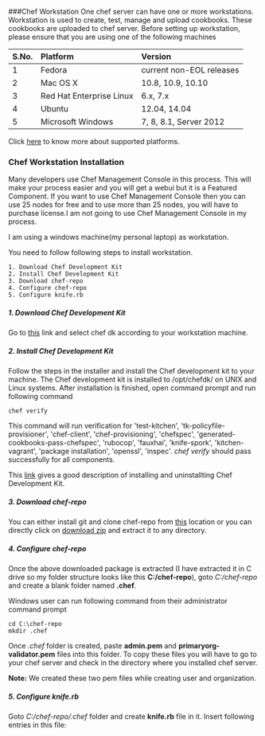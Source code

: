 ###Chef Workstation
One chef server can have one or more workstations. Workstation is used to create, test, manage and upload cookbooks. These cookbooks are uploaded to chef server. Before setting up workstation, please ensure that you are using one of the following machines

|S.No.|Platform|Version|
|:---|:----|:----|
|1|Fedora|current non-EOL releases|
|2|Mac OS X|10.8, 10.9, 10.10|
|3|Red Hat Enterprise Linux|6.x, 7.x|
|4|Ubuntu|12.04, 14.04|
|5|Microsoft Windows|7, 8, 8.1, Server 2012|

Click [here](https://docs.chef.io/supported_platforms.html) to know more about supported platforms.

### Chef Workstation Installation
Many developers use Chef Management Console in this process. This will make your process easier and you will get a webui but it is a Featured Component. If you want to use Chef Management Console then you can use 25 nodes for free and to use more than 25 nodes, you will have to purchase license.I am not going to use Chef Management Console in my process.

I am using a windows machine(my personal laptop) as workstation.

You need to follow following steps to install workstation.

    1. Download Chef Development Kit
    2. Install Chef Development Kit
    3. Download chef-repo
    4. Configure chef-repo
    5. Configure knife.rb
    
##### 1. Download Chef Development Kit
Go to [this](https://downloads.chef.io/chef-dk/) link and select chef dk according to your workstation machine. 


##### 2. Install Chef Development Kit
Follow the steps in the installer and install the Chef development kit to your machine. The Chef development kit is installed to /opt/chefdk/ on UNIX and Linux systems. 
After installation is finished, open command prompt and run following command

    chef verify
    
This command will run verification for 'test-kitchen', 'tk-policyfile-provisioner', 'chef-client', 'chef-provisioning', 'chefspec', 'generated-cookbooks-pass-chefspec', 'rubocop', 'fauxhai', 'knife-spork', 'kitchen-vagrant', 'package installation', 'openssl', 'inspec'. *chef verify* should pass successfully for all components.

This [link](https://docs.chef.io/install_dk.html#uninstall-the-chef-dk-title) gives a good description of installing and uninstallting Chef Development Kit.


##### 3. Download chef-repo

You can either install git and clone chef-repo from [this](https://github.com/chef/chef-repo) location or you can directly click on [download zip](https://github.com/chef/chef-repo/archive/master.zip) and extract it to any directory.

##### 4. Configure chef-repo
Once the above downloaded package is extracted (I have extracted it in C drive so my folder structure looks like this **C:/chef-repo**), goto *C:/chef-repo* and create a blank folder named **.chef**.

Windows user can run following command from their administrator command prompt

    cd C:\chef-repo
    mkdir .chef
Once *.chef* folder is created, paste **admin.pem** and **primaryorg-validator.pem** files into this folder. To copy these files you will have to go to your chef server and check in the directory where you installed chef server. 

**Note:** We created these two pem files while creating user and organization.

##### 5. Configure knife.rb
Goto *C:/chef-repo/.chef* folder and create **knife.rb** file in it. Insert following entries in this file:













